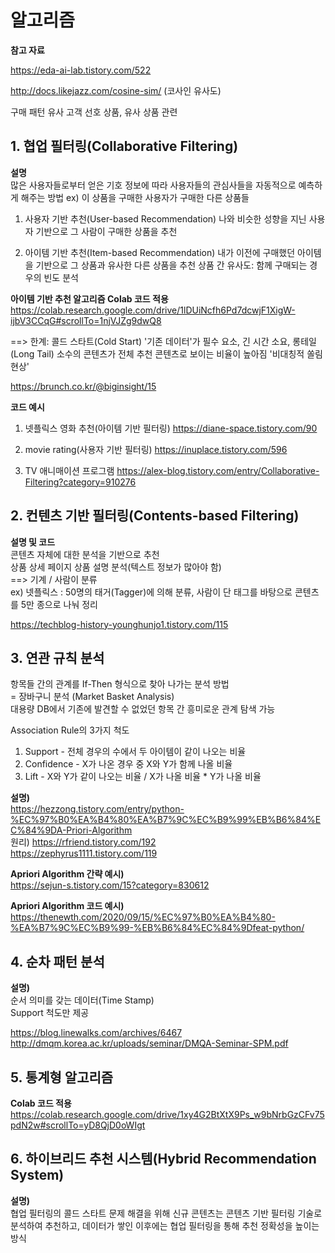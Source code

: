 
# 알고리즘 #

**참고 자료**

https://eda-ai-lab.tistory.com/522


http://docs.likejazz.com/cosine-sim/
(코사인 유사도)



구매 패턴 유사 고객 선호 상품, 유사 상품 관련

## 1. 협업 필터링(Collaborative Filtering) ##

**설명**\
많은 사용자들로부터 얻은 기호 정보에 따라 사용자들의 관심사들을 자동적으로 예측하게 해주는 방법
ex) 이 상품을 구매한 사용자가 구매한 다른 상품들

1) 사용자 기반 추천(User-based Recommendation)
나와 비슷한 성향을 지닌 사용자 기반으로 그 사람이 구매한 상품을 추천

2) 아이템 기반 추천(Item-based Recommendation)
내가 이전에 구매했던 아이템을 기반으로 그 상품과 유사한 다른 상품을 추천
상품 간 유사도: 함께 구매되는 경우의 빈도 분석

**아이템 기반 추천 알고리즘 Colab 코드 적용**
https://colab.research.google.com/drive/1lDUiNcfh6Pd7dcwjF1XigW-ijbV3CCqG#scrollTo=1njVJZg9dwQ8

==> 한계: 콜드 스타트(Cold Start) '기존 데이터'가 필수 요소, 긴 시간 소요, 
롱테일(Long Tail) 소수의 콘텐츠가 전체 추천 콘텐츠로 보이는 비율이 높아짐 '비대칭적 쏠림 현상'

https://brunch.co.kr/@biginsight/15

**코드 예시**

1) 넷플릭스 영화 추천(아이템 기반 필터링)
https://diane-space.tistory.com/90

2) movie rating(사용자 기반 필터링)
https://inuplace.tistory.com/596

3) TV 애니매이션 프로그램
https://alex-blog.tistory.com/entry/Collaborative-Filtering?category=910276



## 2. 컨텐츠 기반 필터링(Contents-based Filtering)

**설명 및 코드**\
콘텐츠 자체에 대한 분석을 기반으로 추천\
상품 상세 페이지 상품 설명 분석(텍스트 정보가 많아야 함)\
==> 기계 / 사람이 분류\
ex) 넷플릭스 : 50명의 태거(Tagger)에 의해 분류, 사람이 단 태그를 바탕으로 콘텐츠를 5만 종으로 나눠 정리

https://techblog-history-younghunjo1.tistory.com/115


## 3. 연관 규칙 분석
항목들 간의 관계를 If-Then 형식으로 찾아 나가는 분석 방법\
= 장바구니 분석 (Market Basket Analysis)\
대용량 DB에서 기존에 발견할 수 없었던 항목 간 흥미로운 관계 탐색 가능


Association Rule의 3가지 척도
1. Support - 전체 경우의 수에서 두 아이템이 같이 나오는 비율
2. Confidence - X가 나온 경우 중 X와 Y가 함께 나올 비율
3. Lift - X와 Y가 같이 나오는 비율 / X가 나올 비율 * Y가 나올 비율

**설명)**\
https://hezzong.tistory.com/entry/python-%EC%97%B0%EA%B4%80%EA%B7%9C%EC%B9%99%EB%B6%84%EC%84%9DA-Priori-Algorithm \
원리) https://rfriend.tistory.com/192 \
https://zephyrus1111.tistory.com/119

**Apriori Algorithm 간략 예시)**\
https://sejun-s.tistory.com/15?category=830612

**Apriori Algorithm 코드 예시)**\
https://thenewth.com/2020/09/15/%EC%97%B0%EA%B4%80-%EA%B7%9C%EC%B9%99-%EB%B6%84%EC%84%9Dfeat-python/

## 4. 순차 패턴 분석

**설명)**\
순서 의미를 갖는 데이터(Time Stamp)\
Support 척도만 제공

https://blog.linewalks.com/archives/6467
http://dmqm.korea.ac.kr/uploads/seminar/DMQA-Seminar-SPM.pdf


## 5. 통계형 알고리즘
**Colab 코드 적용**\
https://colab.research.google.com/drive/1xy4G2BtXtX9Ps_w9bNrbGzCFv75pdN2w#scrollTo=yD8QjD0oWIgt


## 6. 하이브리드 추천 시스템(Hybrid Recommendation System)
**설명)**\
협업 필터링의 콜드 스타트 문제 해결을 위해 신규 콘텐츠는 콘텐츠 기반 필터링 기술로 분석하여 추천하고, 데이터가 쌓인 이후에는 협업 필터링을 통해 추천 정확성을 높이는 방식
